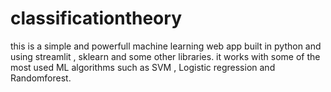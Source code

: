 # classificationtheory
this is a simple and powerfull machine learning web app built in python and using streamlit , sklearn and some other libraries.
it works with some of the most used ML algorithms such as SVM , Logistic regression and Randomforest.
